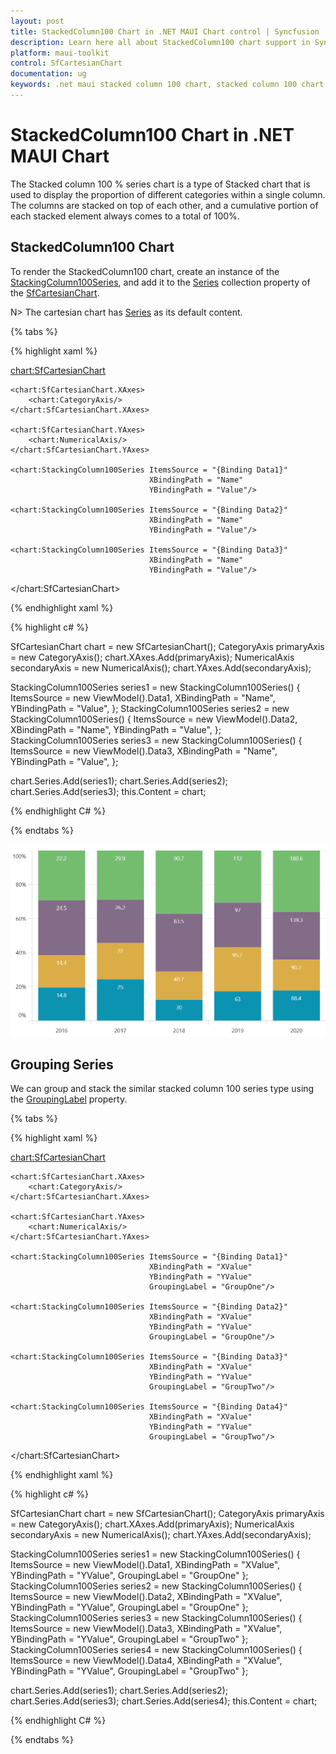 ```yaml
---
layout: post
title: StackedColumn100 Chart in .NET MAUI Chart control | Syncfusion
description: Learn here all about StackedColumn100 chart support in Syncfusion .NET MAUI Chart (SfCartesianChart) control.
platform: maui-toolkit
control: SfCartesianChart
documentation: ug
keywords: .net maui stacked column 100 chart, stacked column 100 chart customization .net maui, syncfusion maui stacked column 100 chart, cartesian stacked column 100 chart maui, .net maui chart stacked column 100 visualization, .net maui 100% stacked column chart, cartesian 100% stacked column chart maui.
---
```


# StackedColumn100 Chart in .NET MAUI Chart

The Stacked column 100 % series chart is a type of Stacked chart that is used to display the proportion of different categories within a single column. The columns are stacked on top of each other, and a cumulative portion of each stacked element always comes to a total of 100%.

## StackedColumn100 Chart

To render the StackedColumn100 chart, create an instance of the [StackingColumn100Series](https://help.syncfusion.com/cr/maui-toolkit/Syncfusion.Maui.Toolkit.Charts.StackingColumn100Series.html), and add it to the [Series](https://help.syncfusion.com/cr/maui-toolkit/Syncfusion.Maui.Toolkit.Charts.SfCartesianChart.html#Syncfusion_Maui_Toolkit_Charts_SfCartesianChart_Series) collection property of the [SfCartesianChart](https://help.syncfusion.com/cr/maui-toolkit/Syncfusion.Maui.Toolkit.Charts.SfCartesianChart.html).

N> The cartesian chart has [Series](https://help.syncfusion.com/cr/maui-toolkit/Syncfusion.Maui.Toolkit.Charts.SfCartesianChart.html#Syncfusion_Maui_Toolkit_Charts_SfCartesianChart_Series) as its default content.

{% tabs %}

{% highlight xaml %}

<chart:SfCartesianChart>

    <chart:SfCartesianChart.XAxes>
        <chart:CategoryAxis/>
    </chart:SfCartesianChart.XAxes>

    <chart:SfCartesianChart.YAxes>
        <chart:NumericalAxis/>
    </chart:SfCartesianChart.YAxes>   

    <chart:StackingColumn100Series ItemsSource = "{Binding Data1}"
                                   XBindingPath = "Name"
                                   YBindingPath = "Value"/>

    <chart:StackingColumn100Series ItemsSource = "{Binding Data2}"
                                   XBindingPath = "Name"
                                   YBindingPath = "Value"/>

    <chart:StackingColumn100Series ItemsSource = "{Binding Data3}"
                                   XBindingPath = "Name"
                                   YBindingPath = "Value"/>

</chart:SfCartesianChart>

{% endhighlight xaml %}

{% highlight c# %}

SfCartesianChart chart = new SfCartesianChart();
CategoryAxis primaryAxis = new CategoryAxis();
chart.XAxes.Add(primaryAxis);
NumericalAxis secondaryAxis = new NumericalAxis();
chart.YAxes.Add(secondaryAxis);

StackingColumn100Series series1 = new StackingColumn100Series()
{
    ItemsSource = new ViewModel().Data1,
    XBindingPath = "Name",
    YBindingPath = "Value",
};
StackingColumn100Series series2 = new StackingColumn100Series()
{
    ItemsSource = new ViewModel().Data2,
    XBindingPath = "Name",
    YBindingPath = "Value",
};
StackingColumn100Series series3 = new StackingColumn100Series()
{
    ItemsSource = new ViewModel().Data3,
    XBindingPath = "Name",
    YBindingPath = "Value",
};
 
chart.Series.Add(series1);
chart.Series.Add(series2);
chart.Series.Add(series3);
this.Content = chart;

{% endhighlight C# %}

{% endtabs %}

![Stacking Column 100 Chart in MAUI](Chart-types-images/StackedColumn100Chart.png)

## Grouping Series 

We can group and stack the similar stacked column 100 series type using the [GroupingLabel](https://help.syncfusion.com/cr/maui-toolkit/Syncfusion.Maui.Toolkit.Charts.StackingSeriesBase.html#Syncfusion_Maui_Toolkit_Charts_StackingSeriesBase_GroupingLabel) property. 

{% tabs %}

{% highlight xaml %}

<chart:SfCartesianChart>

    <chart:SfCartesianChart.XAxes>
        <chart:CategoryAxis/>
    </chart:SfCartesianChart.XAxes>

    <chart:SfCartesianChart.YAxes>
        <chart:NumericalAxis/>
    </chart:SfCartesianChart.YAxes>   

    <chart:StackingColumn100Series ItemsSource = "{Binding Data1}"
                                   XBindingPath = "XValue"
                                   YBindingPath = "YValue"
                                   GroupingLabel = "GroupOne"/>

    <chart:StackingColumn100Series ItemsSource = "{Binding Data2}"
                                   XBindingPath = "XValue"
                                   YBindingPath = "YValue"
                                   GroupingLabel = "GroupOne"/>

    <chart:StackingColumn100Series ItemsSource = "{Binding Data3}"
                                   XBindingPath = "XValue"
                                   YBindingPath = "YValue"
                                   GroupingLabel = "GroupTwo"/>

    <chart:StackingColumn100Series ItemsSource = "{Binding Data4}"
                                   XBindingPath = "XValue"
                                   YBindingPath = "YValue"
                                   GroupingLabel = "GroupTwo"/>

</chart:SfCartesianChart>

{% endhighlight xaml %}

{% highlight c# %}

SfCartesianChart chart = new SfCartesianChart();
CategoryAxis primaryAxis = new CategoryAxis();
chart.XAxes.Add(primaryAxis);
NumericalAxis secondaryAxis = new NumericalAxis();
chart.YAxes.Add(secondaryAxis);

StackingColumn100Series series1 = new StackingColumn100Series()
{
    ItemsSource = new ViewModel().Data1,
    XBindingPath = "XValue",
    YBindingPath = "YValue",
    GroupingLabel = "GroupOne"
};
StackingColumn100Series series2 = new StackingColumn100Series()
{
    ItemsSource = new ViewModel().Data2,
    XBindingPath = "XValue",
    YBindingPath = "YValue",
    GroupingLabel = "GroupOne"
};
StackingColumn100Series series3 = new StackingColumn100Series()
{
    ItemsSource = new ViewModel().Data3,
    XBindingPath = "XValue",
    YBindingPath = "YValue",
    GroupingLabel = "GroupTwo"
};
StackingColumn100Series series4 = new StackingColumn100Series()
{
    ItemsSource = new ViewModel().Data4,
    XBindingPath = "XValue",
    YBindingPath = "YValue",
    GroupingLabel = "GroupTwo"
};

chart.Series.Add(series1);
chart.Series.Add(series2);
chart.Series.Add(series3);
chart.Series.Add(series4);
this.Content = chart;

{% endhighlight C# %}

{% endtabs %}